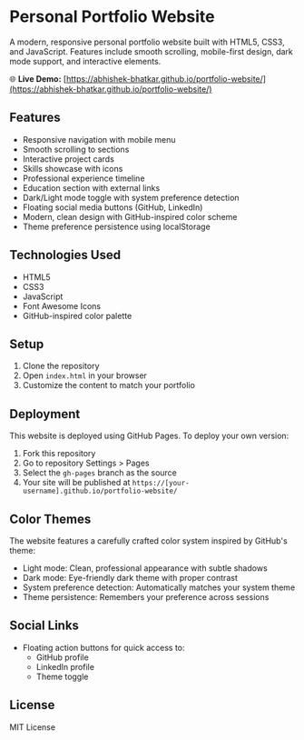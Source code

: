 # Personal Portfolio Website

A modern, responsive personal portfolio website built with HTML5, CSS3, and JavaScript. Features include smooth scrolling, mobile-first design, dark mode support, and interactive elements.

🌐 **Live Demo:** [https://abhishek-bhatkar.github.io/portfolio-website/](https://abhishek-bhatkar.github.io/portfolio-website/)

## Features
- Responsive navigation with mobile menu
- Smooth scrolling to sections
- Interactive project cards
- Skills showcase with icons
- Professional experience timeline
- Education section with external links
- Dark/Light mode toggle with system preference detection
- Floating social media buttons (GitHub, LinkedIn)
- Modern, clean design with GitHub-inspired color scheme
- Theme preference persistence using localStorage

## Technologies Used
- HTML5
- CSS3
- JavaScript
- Font Awesome Icons
- GitHub-inspired color palette

## Setup
1. Clone the repository
2. Open `index.html` in your browser
3. Customize the content to match your portfolio

## Deployment
This website is deployed using GitHub Pages. To deploy your own version:
1. Fork this repository
2. Go to repository Settings > Pages
3. Select the `gh-pages` branch as the source
4. Your site will be published at `https://[your-username].github.io/portfolio-website/`

## Color Themes
The website features a carefully crafted color system inspired by GitHub's theme:
- Light mode: Clean, professional appearance with subtle shadows
- Dark mode: Eye-friendly dark theme with proper contrast
- System preference detection: Automatically matches your system theme
- Theme persistence: Remembers your preference across sessions

## Social Links
- Floating action buttons for quick access to:
  - GitHub profile
  - LinkedIn profile
  - Theme toggle

## License
MIT License

